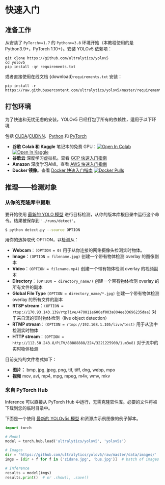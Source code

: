 # 快速入门

## 准备工作

从安装了 `PyTorch>=1.7` 的 `Python>=3.8` 环境开始（本教程使用的是 Python3.9+，PyTorch 1.10+）。安装 YOLOv5 依赖项：

```shell
git clone https://github.com/ultralytics/yolov5
cd yolov5
pip install -qr requirements.txt
```

或者直接使用在线文档 {download}`requirements.txt` 安装：

```
pip install -r https://raw.githubusercontent.com/ultralytics/yolov5/master/requirements.txt
```

## 打包环境

为了快速和无忧无虑的安装，YOLOv5 已经打包了所有的依赖性，适用于以下环境  

包括 [CUDA](https://developer.nvidia.com/cuda)/[CUDNN](https://developer.nvidia.com/cudnn)、[Python](https://www.python.org/) 和 [PyTorch](https://pytorch.org/)

- **谷歌 Colab 和 Kaggle** 笔记本的免费 GPU：<a href="https://colab.research.google.com/github/ultralytics/yolov5/blob/master/tutorial.ipynb"><img src="https://colab.research.google.com/assets/colab-badge.svg" alt="Open In Colab"></a> <a href="https://www.kaggle.com/ultralytics/yolov5"><img src="https://kaggle.com/static/images/open-in-kaggle.svg" alt="Open In Kaggle"></a>
- **谷歌云** 深度学习虚拟机。查看 [GCP 快速入门指南](environments/GCP-Quickstart.md)
- **Amazon** 深度学习AMI。查看 [AWS 快速入门指南](environments/AWS-Quickstart.md)
- **Docker 镜像**。查看 [Docker 快速入门指南](environments/Docker-Quickstart.md) <a href="https://hub.docker.com/r/ultralytics/yolov5"><img src="https://img.shields.io/docker/pulls/ultralytics/yolov5?logo=docker" alt="Docker Pulls"></a>

## 推理——检测对象

### 从你的克隆库中提取

要开始使用 [最新的 YOLO 模型](https://github.com/ultralytics/yolov5/releases) 进行目标检测，从你的版本库根目录中运行这个命令。结果被保存到 `'./runs/detect'`。

```bash
$ python detect.py --source OPTION
```

用你的选择取代 OPTION，以检测从：

* **Webcam**：`(OPTION = 0)` 用于从你连接的网络摄像头检测实时物体。
* **Image**：`(OPTION = filename.jpg)` 创建一个带有物体检测 overlay 的图像副本
* **Video**：`(OPTION = filename.mp4)` 创建一个带有物体检测 overlay 的视频副本
* **Directory**：`(OPTION = directory_name/)` 创建一个带有物体检测 overlay 的所有文件的副本
* **Global File Type** `(OPTION = directory_name/*.jpg)` 创建一个带有物体检测 overlay 的所有文件的副本
* **RTSP stream**：`(OPTION = rtsp://170.93.143.139/rtplive/470011e600ef003a004ee33696235daa)` 对于来自流的实时物体检测（live object detection）
* **RTMP stream**：`(OPTION = rtmp://192.168.1.105/live/test)` 用于从流中检测实时物体
* **HTTP stream**：`(OPTION =  http://112.50.243.8/PLTV/88888888/224/3221225900/1.m3u8)` 对于流中的实时物体检测

目前支持的文件格式如下：

* **图片：** bmp, jpg, jpeg, png, tif, tiff, dng, webp, mpo
* **视频** mov, avi, mp4, mpg, mpeg, m4v, wmv, mkv

### 来自 PyTorch Hub

Inference 可以直接从 PyTorch Hub 中运行，无需克隆软件库。必要的文件将被下载到您的临时目录中。

下面是一个使用 [最新的 YOLOv5s 模型](https://github.com/ultralytics/yolov5/releases) 和资源库示例图像的例子脚本。
 
```python
import torch

# Model
model = torch.hub.load('ultralytics/yolov5', 'yolov5s')

# Images
dir = 'https://github.com/ultralytics/yolov5/raw/master/data/images/'
imgs = [dir + f for f in ('zidane.jpg', 'bus.jpg')]  # batch of images

# Inference
results = model(imgs)
results.print()  # or .show(), .save()
```